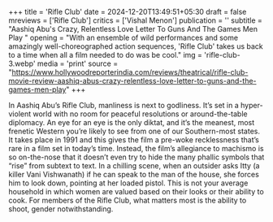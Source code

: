 +++
title = 'Rifle Club'
date = 2024-12-20T13:49:51+05:30
draft = false
mreviews = ['Rifle Club']
critics = ['Vishal Menon']
publication = ''
subtitle = "Aashiq Abu's Crazy, Relentless Love Letter To Guns And The Games Men Play "
opening = "With an ensemble of wild performances and some amazingly well-choreographed action sequences, 'Rifle Club' takes us back to a time when all a film needed to do was be cool."
img = 'rifle-club-3.webp'
media = 'print'
source = "https://www.hollywoodreporterindia.com/reviews/theatrical/rifle-club-movie-review-aashiq-abus-crazy-relentless-love-letter-to-guns-and-the-games-men-play"
+++

In Aashiq Abu’s Rifle Club, manliness is next to godliness. It’s set in a hyper-violent world with no room for peaceful resolutions or around-the-table diplomacy. An eye for an eye is the only diktat, and it’s the meanest, most frenetic Western you’re likely to see from one of our Southern-most states. It takes place in 1991 and this gives the film a pre-woke recklessness that’s rare in a film set in today’s time. Instead, the film’s allegiance to machismo is so on-the-nose that it doesn’t even try to hide the many phallic symbols that “rise” from subtext to text. In a chilling scene, when an outsider asks Itty (a killer Vani Vishwanath) if he can speak to the man of the house, she forces him to look down, pointing at her loaded pistol. This is not your average household in which women are valued based on their looks or their ability to cook. For members of the Rifle Club, what matters most is the ability to shoot, gender notwithstanding.
